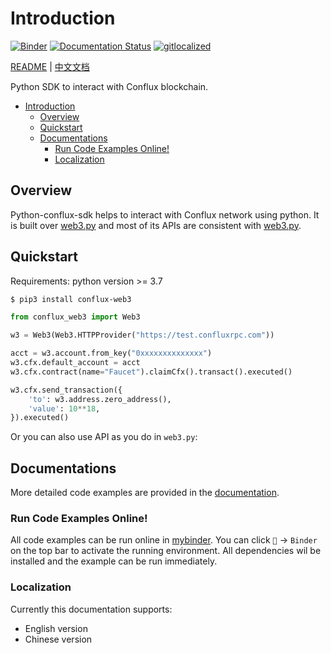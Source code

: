 # Introduction

[![Binder](https://mybinder.org/badge_logo.svg)](https://mybinder.org/v2/gh/conflux-chain/python-conflux-sdk/dev?urlpath=tree/docs/en/examples/01-quickstart.ipynb)
[![Documentation Status](https://readthedocs.org/projects/python-conflux-sdk/badge/?version=latest)](https://python-conflux-sdk.readthedocs.io/en/latest/?badge=latest)
[![gitlocalized ](https://gitlocalize.com/repo/8175/whole_project/badge.svg)](https://gitlocalize.com/repo/8175/whole_project?utm_source=badge)

[README](/README.md) | [中文文档](/docs/zh-CN/README.md)

Python SDK to interact with Conflux blockchain.

- [Introduction](#introduction)
  - [Overview](#overview)
  - [Quickstart](#quickstart)
  - [Documentations](#documentations)
    - [Run Code Examples Online!](#run-code-examples-online)
    - [Localization](#localization)


## Overview

Python-conflux-sdk helps to interact with Conflux network using python. It is built over [web3.py](https://github.com/ethereum/web3.py) and most of its APIs are consistent with [web3.py](https://github.com/ethereum/web3.py).

## Quickstart

Requirements: python version >= 3.7

```bash
$ pip3 install conflux-web3
```

```python
from conflux_web3 import Web3

w3 = Web3(Web3.HTTPProvider("https://test.confluxrpc.com"))

acct = w3.account.from_key("0xxxxxxxxxxxxxx")
w3.cfx.default_account = acct
w3.cfx.contract(name="Faucet").claimCfx().transact().executed()

w3.cfx.send_transaction({
    'to': w3.address.zero_address(),
    'value': 10**18,
}).executed()
```

Or you can also use API as you do in `web3.py`: 

## Documentations

More detailed code examples are provided in the [documentation](https://python-conflux-sdk.readthedocs.io/en/latest/README.html).

### Run Code Examples Online!

All code examples can be run online in [mybinder](https://mybinder.org/). You can click `🚀` -> `Binder` on the top bar to activate the running environment. All dependencies wil be installed and the example can be run immediately.

### Localization

Currently this documentation supports:

* English version
* Chinese version
